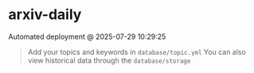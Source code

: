 # arxiv-daily
 Automated deployment @ 2025-07-29 10:29:25
> Add your topics and keywords in `database/topic.yml` 
> You can also view historical data through the `database/storage` 
